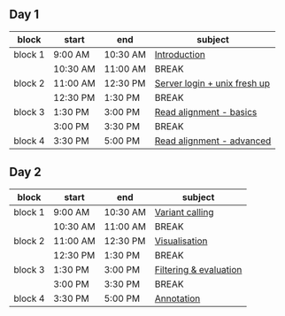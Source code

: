 
## Day 1

| block   	| start    	| end      	| subject                        	|
|---------	|----------	|----------	|--------------------------------	|
| block 1 	|  9:00 AM 	| 10:30 AM 	| [Introduction](../day1/introduction)                   	|
|         	| 10:30 AM 	| 11:00 AM 	| BREAK                          	|
| block 2 	| 11:00 AM 	| 12:30 PM 	| [Server login + unix fresh up](../day1/server_login) 	|
|         	| 12:30 PM 	|  1:30 PM 	| BREAK                          	|
| block 3 	|  1:30 PM 	|  3:00 PM 	| [Read alignment - basics](../day1/alignment)      	|
|         	|  3:00 PM 	|  3:30 PM 	| BREAK                          	|
| block 4 	|  3:30 PM 	|  5:00 PM 	| [Read alignment - advanced](../day1/alignment_advanced)    	|

## Day 2

| block   	| start    	| end      	| subject                  	|
|---------	|----------	|----------	|--------------------------	|
| block 1 	| 9:00 AM  	| 10:30 AM 	| [Variant calling](../day2/variant_calling)          	|
|         	| 10:30 AM 	| 11:00 AM 	| BREAK                    	|
| block 2 	| 11:00 AM 	| 12:30 PM 	| [Visualisation](../day2/visualisation)           	|
|         	| 12:30 PM 	| 1:30 PM  	| BREAK                    	|
| block 3 	| 1:30 PM  	| 3:00 PM  	| [Filtering & evaluation](../day2/filtering_evaluation) 	|
|         	| 3:00 PM  	| 3:30 PM  	| BREAK                    	|
| block 4 	| 3:30 PM  	| 5:00 PM  	| [Annotation](../day2/annotation)               	|
